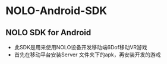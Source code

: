 # NOLO-Android-SDK
## NOLO SDK for Android
* 此SDK是用来使用NOLO设备开发移动端6Dof移动VR游戏
* 首先在移动平台安装Server 文件夹下的apk，再安装开发的游戏
